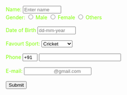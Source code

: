 <html>
    <head>
        <title>Forms</title>
        <style>
            body{
                background-image: url(images/sport2.jpg);
                background-position: center;
                background-size: cover;
                color: chartreuse;
            }
            form{
                position: absolute;
                top: 20%;
                left: 40%;
            }
        </style>
    </head>
    <body>
        <form>
         <label>Name:</label>
            <input type="text" name="name" placeholder="Enter name" size="10" required /><br>
        Gender:
        <input type="radio" name="gender" value="Male">
        <lable>Male</lable>
        <input type="radio" name="gender" value="Female">
        <label>Female</label>
        <input type="radio" name="gender" value="Others">
        <label>Others</label>
        <br><br>
        <label>Date of Birth</label>
        <input type="text" name="date of birth" size="10" pattern="[0-31]{2}-[1-12]{2}-[2001-2003]{4}" placeholder="dd-mm-year" required />
        <br><br>
        Favourt Sport:
        <select>
            <option>Cricket</option>
            <option>Football</option>
            <option>Volley Ball</option>
            <option>Throw Ball</option>
            <option>Hockey</option>
        </select>
        <br><br>
        <label>Phone</label>
        <input type="text" name="country code" value="+91" size="2">
        <input type="tel" name="phone" size="25" pattern="[0-9]{4}-[0-9]{6}" required />
        <br><br>
        E-mail:
        <input type="email" name="email" placeholder="                     @gmail.com">
        <br><br>
        <input type="submit">
        </form>
    </body>
</html>
